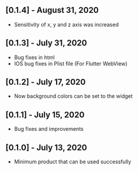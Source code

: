 ## [0.1.4] - August 31, 2020

* Sensitivity of x, y and z axis was increased

## [0.1.3] - July 31, 2020

* Bug fixes in html
* IOS bug fixes in Plist file (For Flutter WebView)

## [0.1.2] - July 17, 2020

* Now background colors can be set to the widget

## [0.1.1] - July 15, 2020

* Bug fixes and improvements

## [0.1.0] - July 13, 2020

* Minimum product that can be used successfully

